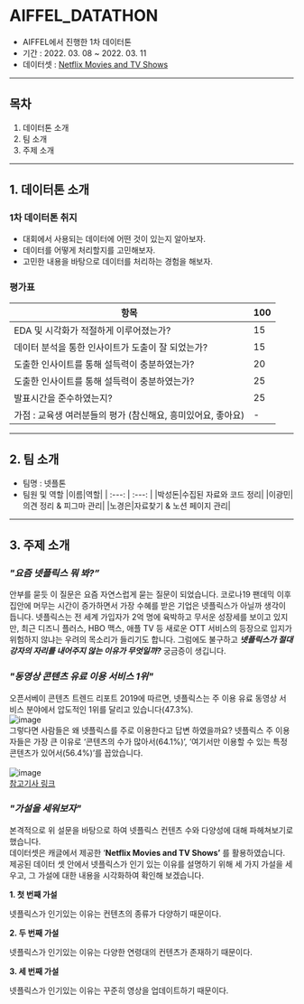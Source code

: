 # AIFFEL_DATATHON
 * AIFFEL에서 진행한 1차 데이터톤
 * 기간 : 2022. 03. 08 ~ 2022. 03. 11
 * 데이터셋 : [Netflix Movies and TV Shows](https://www.kaggle.com/datasets/shivamb/netflix-shows)
***
## 목차
1. 데이터톤 소개<br>
2. 팀 소개<br>
3. 주제 소개<br>
***
## 1. 데이터톤 소개
### 1차 데이터톤 취지
 * 대회에서 사용되는 데이터에 어떤 것이 있는지 알아보자.
 * 데이터를 어떻게 처리할지를 고민해보자.
 * 고민한 내용을 바탕으로 데이터를 처리하는 경험을 해보자.
### 평가표
|항목|100|
|---|---|
|EDA 및 시각화가 적절하게 이루어졌는가?|15|
|데이터 분석을 통한 인사이트가 도출이 잘 되었는가?|15|
|도출한 인사이트를 통해 설득력이 충분하였는가?|20|
|도출한 인사이트를 통해 설득력이 충분하였는가?|25|
|발표시간을 준수하였는지?|25|
|가점 : 교육생 여러분들의 평가 (참신해요, 흥미있어요, 좋아요)|-|
***
## 2. 팀 소개
* 팀명 : 넷플톤
* 팀원 및 역할
  |이름|역할|
  | :---: | :---: |
  |박성돈|수집된 자료와 코드 정리|
  |이광민|의견 정리 & 피그마 관리|
  |노경은|자료찾기 & 노션 페이지 관리|
***
## 3. 주제 소개
### _"요즘 넷플릭스 뭐 봐?”_

안부를 묻듯 이 질문은 요즘 자연스럽게 묻는 질문이 되었습니다. 코로나19 팬데믹 이후 집안에 머무는 시간이 증가하면서 가장 수혜를 받은 기업은 넷플릭스가 아닐까 생각이 듭니다. 넷플릭스는 전 세계 가입자가 2억 명에 육박하고 무서운 성장세를 보이고 있지만, 최근 디즈니 플러스, HBO 맥스, 애플 TV 등 새로운 OTT 서비스의 등장으로 입지가 위험하지 않냐는 우려의 목소리가 들리기도 합니다. 그럼에도 불구하고 ***넷플릭스가 절대 강자의 자리를 내어주지 않는 이유가 무엇일까?*** 궁금증이 생깁니다.

### _"동영상 콘텐츠 유료 이용 서비스 1위"_

오픈서베이 콘텐츠 트렌드 리포트 2019에 따르면, 넷플릭스는 주 이용 유료 동영상 서비스 분야에서 압도적인 1위를 달리고 있습니다(47.3%).<br>
![image](https://user-images.githubusercontent.com/96903792/192310539-253870f9-654b-47f4-a1c3-349dd354ecc2.png)<br>
그렇다면 사람들은 왜 넷플릭스를  주로 이용한다고 답변 하였을까요? 넷플릭스 주 이용자들은 가장 큰 이유로 ‘콘텐츠의 수가 많아서(64.1%)’, ‘여기서만 이용할 수 있는 특정 콘텐츠가 있어서(56.4%)’를 꼽았습니다.<br>
<br>
![image](https://user-images.githubusercontent.com/96903792/192310848-86b42219-2817-4730-bf81-18c17feadbca.png)<br>
[참고기사 링크](https://blog.opensurvey.co.kr/article/contents-trend-2019/)

### _"가설을 세워보자"_
본격적으로 위 설문을 바탕으로 하여 넷플릭스 컨텐츠 수와 다양성에 대해 파헤쳐보기로 했습니다.  
데이터셋은 캐글에서 제공한 ‘****Netflix Movies and TV Shows’**** 를 활용하였습니다.  
제공된 데이터 셋 안에서 넷플릭스가 인기 있는 이유를 설명하기 위해 세 가지 가설을 세우고, 그 가설에 대한 내용을 시각화하여 확인해 보겠습니다.

**1. 첫 번째 가설**

넷플릭스가 인기있는 이유는 컨텐츠의 종류가 다양하기 때문이다.

**2. 두 번째 가설**

넷플릭스가 인기있는 이유는 다양한 연령대의 컨텐츠가 존재하기 때문이다.

**3. 세 번째 가설**

넷플릭스가 인기있는 이유는 꾸준히 영상을 업데이트하기 때문이다.
